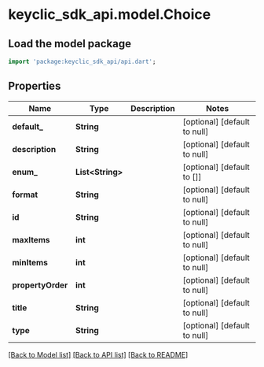 # keyclic_sdk_api.model.Choice

## Load the model package
```dart
import 'package:keyclic_sdk_api/api.dart';
```

## Properties
Name | Type | Description | Notes
------------ | ------------- | ------------- | -------------
**default_** | **String** |  | [optional] [default to null]
**description** | **String** |  | [optional] [default to null]
**enum_** | **List&lt;String&gt;** |  | [optional] [default to []]
**format** | **String** |  | [optional] [default to null]
**id** | **String** |  | [optional] [default to null]
**maxItems** | **int** |  | [optional] [default to null]
**minItems** | **int** |  | [optional] [default to null]
**propertyOrder** | **int** |  | [optional] [default to null]
**title** | **String** |  | [optional] [default to null]
**type** | **String** |  | [optional] [default to null]

[[Back to Model list]](../README.md#documentation-for-models) [[Back to API list]](../README.md#documentation-for-api-endpoints) [[Back to README]](../README.md)



